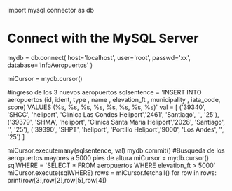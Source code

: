 import mysql.connector as db
# Connect with the MySQL Server
mydb = db.connect(
    host='localhost',
    user='root',
    passwd='xx',
    database='InfoAeropuertos'
)

miCursor = mydb.cursor()

#ingreso de los 3 nuevos aeropuertos
sqlsentence = 'INSERT INTO aeropuertos (id, ident, type , name , elevation_ft , municipality , iata_code, score) VALUES (%s, %s, %s, %s, %s, %s, %s, %s)'
val = [
    ('39340', 'SHCC', 'heliport', 'Clínica Las Condes Heliport','2461', 'Santiago', '', '25'),
    ('39379', 'SHMA', 'heliport', 'Clínica Santa María Heliport','2028', 'Santiago', '', '25'),
    ('39390', 'SHPT', 'heliport', 'Portillo Heliport','9000', 'Los Andes', '', '25')
]

miCursor.executemany(sqlsentence, val)
mydb.commit()
#Busqueda de los aeropuertos mayores a 5000 pies de altura
miCursor = mydb.cursor()
sqlWHERE = 'SELECT * FROM aeropuertos WHERE elevation_ft > 5000'
miCursor.execute(sqlWHERE)
rows = miCursor.fetchall()
for row in rows:
   print(row[3],row[2],row[5],row[4])
